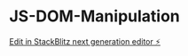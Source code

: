 # JS-DOM-Manipulation

[Edit in StackBlitz next generation editor ⚡️](https://stackblitz.com/~/github.com/AaryanPanda/JS-DOM-Manipulation)